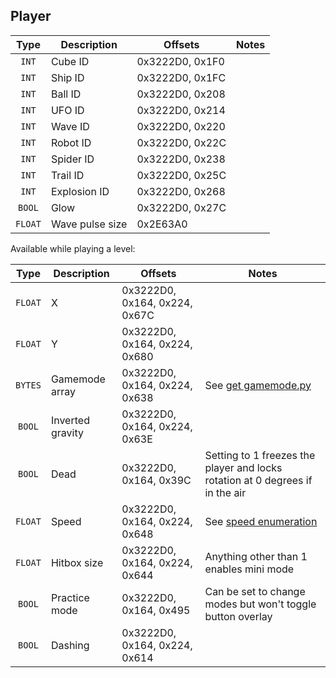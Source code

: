 ## Player

| Type | Description | Offsets | Notes |
| :--: | ----------- | ------- | ----- |
| `INT` | Cube ID | 0x3222D0, 0x1F0 |
| `INT` | Ship ID | 0x3222D0, 0x1FC |
| `INT` | Ball ID | 0x3222D0, 0x208 |
| `INT` | UFO ID | 0x3222D0, 0x214 |
| `INT` | Wave ID | 0x3222D0, 0x220 |
| `INT` | Robot ID | 0x3222D0, 0x22C |
| `INT` | Spider ID | 0x3222D0, 0x238 |
| `INT` | Trail ID | 0x3222D0, 0x25C |
| `INT` | Explosion ID | 0x3222D0, 0x268 |
| `BOOL` | Glow | 0x3222D0, 0x27C |
| `FLOAT` | Wave pulse size | 0x2E63A0 |

Available while playing a level:

| Type | Description | Offsets | Notes |
| :--: | ----------- | ------- | ----- |
| `FLOAT` | X | 0x3222D0, 0x164, 0x224, 0x67C |
| `FLOAT` | Y | 0x3222D0, 0x164, 0x224, 0x680 |
| `BYTES` | Gamemode array | 0x3222D0, 0x164, 0x224, 0x638 | See [get gamemode.py](/2.113/scripts/get%20gamemode.py) |
| `BOOL` | Inverted gravity | 0x3222D0, 0x164, 0x224, 0x63E |
| `BOOL` | Dead | 0x3222D0, 0x164, 0x39C | Setting to 1 freezes the player and locks rotation at 0 degrees if in the air |
| `FLOAT` | Speed | 0x3222D0, 0x164, 0x224, 0x648 | See [speed enumeration](/2.113/enumerations/speed.md)
| `FLOAT` | Hitbox size | 0x3222D0, 0x164, 0x224, 0x644 | Anything other than 1 enables mini mode |
| `BOOL` | Practice mode | 0x3222D0, 0x164, 0x495 | Can be set to change modes but won't toggle button overlay |
| `BOOL` | Dashing | 0x3222D0, 0x164, 0x224, 0x614 |